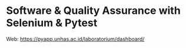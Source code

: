 # Software & Quality Assurance with Selenium & Pytest

Web: https://pyapp.unhas.ac.id/laboratorium/dashboard/
